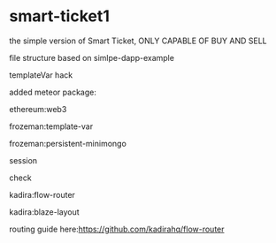 # smart-ticket1
the simple version of Smart Ticket, ONLY CAPABLE OF BUY AND SELL

file structure based on simlpe-dapp-example

templateVar hack

added meteor package: 

ethereum:web3

frozeman:template-var

frozeman:persistent-minimongo

session

check

kadira:flow-router

kadira:blaze-layout

routing guide here:https://github.com/kadirahq/flow-router
